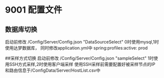 # 9001 配置文件
## 数据库切换
启动前修改 /Config/Server/Config.json
"DataSourceSelect"  0时使用mysql,1时使用达梦数据库，
同时修改application.yml中 spring:profiles:active: prod

##采样方式切换
启动前修改 /Config/Server/Config.json
"sampleSelect" 1时使用SSH方式采样,2时使用客户端采样
使用SSH采样前需要配置好被采样节点的IP和路由信息于/ConfigData/Server/HostList.csv中
